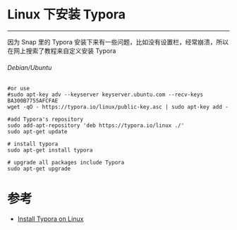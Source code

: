 #  Linux 下安装 Typora 
---

因为 Snap 里的 Typora 安装下来有一些问题，比如没有设置栏，经常崩溃，所以在网上搜索了教程来自定义安装 Typora 

######  Debian/Ubuntu

```
#or use
#sudo apt-key adv --keyserver keyserver.ubuntu.com --recv-keys BA300B7755AFCFAE
wget -qO - https://typora.io/linux/public-key.asc | sudo apt-key add -

#add Typora's repository
sudo add-apt-repository 'deb https://typora.io/linux ./'
sudo apt-get update

# install typora
sudo apt-get install typora

# upgrade all packages include Typora 
sudo apt-get upgrade

```



# 参考

- [Install Typora on Linux](https://support.typora.io/Typora-on-Linux/)

